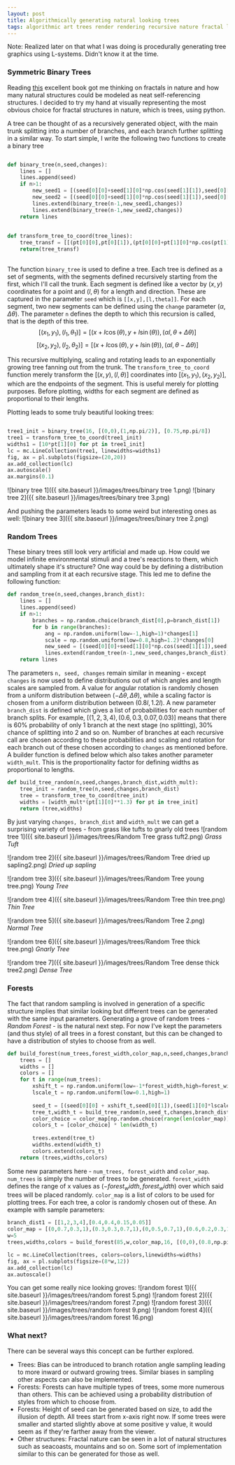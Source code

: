 ```yaml
---
layout: post
title: Algorithmically generating natural looking trees
tags: algorithmic art trees render rendering recursive nature fractal l-systems 
---
```

Note: Realized later on that what I was doing is procedurally generating tree graphics using L-systems. Didn't know it at the time.

### Symmetric Binary Trees
Reading [this](http://www.nbtindia.gov.in/books_detail__11__popular-science__1074__chaos-fractals-and-self-organisation.nbt) excellent book got me thinking on fractals in nature and how many natural structures could be modeled as neat self-referencing structures. I decided to try my hand at visually representing the most obvious choice for fractal structures in nature, which is trees, using python. 

A tree can be thought of as a recursively generated object, with the main trunk splitting into a number of branches, and each branch further splitting in a similar way. 
To start simple, I write the following two functions to create a binary tree
```python

def binary_tree(n,seed,changes):
    lines = []
    lines.append(seed)
    if n>1:
        new_seed1 = [(seed[0][0]+seed[1][0]*np.cos(seed[1][1]),seed[0][1]+seed[1][0]*np.sin(seed[1][1])),(seed[1][0]*changes[0],seed[1][1]+changes[1])]
        new_seed2 = [(seed[0][0]+seed[1][0]*np.cos(seed[1][1]),seed[0][1]+seed[1][0]*np.sin(seed[1][1])),(seed[1][0]*changes[0],seed[1][1]-changes[1])]
        lines.extend(binary_tree(n-1,new_seed1,changes))
        lines.extend(binary_tree(n-1,new_seed2,changes))
    return lines
	
	
def transform_tree_to_coord(tree_lines):
    tree_transf = [[(pt[0][0],pt[0][1]),(pt[0][0]+pt[1][0]*np.cos(pt[1][1]),pt[0][1]+pt[1][0]*np.sin(pt[1][1]))] for pt in tree_lines]
    return(tree_transf)
	
```

The function `binary_tree` is used to define a tree. Each tree is defined as a set of segments, with the segments defined recursively starting from the first, which I'll call the trunk. Each segment is defined like a vector by $(x,y)$ coordinates for a point and $(l,\theta)$ for a length and direction. These are captured in the parameter `seed` which is `[[x,y],[l,theta]]`. For each segment, two new segments can be defined using the `change` parameter $(\alpha,\Delta\theta)$. The parameter `n` defines the depth to which this recursion is called, that is the depth of this tree.
$$[(x_{1},y_{1}),(l_{1},{\theta}_{1})] = [(x + l\cos(\theta),y + l\sin(\theta)),({\alpha}l,\theta+\Delta\theta)] $$
$$[(x_{2},y_{2}),(l_{2},{\theta}_{2})] = [(x + l\cos(\theta),y + l\sin(\theta)),({\alpha}l,\theta-\Delta\theta)] $$

This recursive multiplying, scaling and rotating leads to an exponentially growing tree fanning out from the trunk.
The `transform_tree_to_coord` function merely transform the $[(x,y),(l,\theta)]$ coordinates into $[(x_1,y_1),(x_2,y_2)]$, which are the endpoints of the segment. This is useful merely for plotting purposes. Before plotting, widths for each segment are defined as proportional to their lengths.

Plotting leads to some truly beautiful looking trees:
```python

tree1_init = binary_tree(16, [(0,0),(1,np.pi/2)], [0.75,np.pi/8])
tree1 = transform_tree_to_coord(tree1_init)
widths1 = [10*pt[1][0] for pt in tree1_init]
lc = mc.LineCollection(tree1, linewidths=widths1)
fig, ax = pl.subplots(figsize=(20,20))
ax.add_collection(lc)
ax.autoscale()
ax.margins(0.1)

```
![binary tree 1]({{ site.baseurl }}/images/trees/binary tree 1.png)
![binary tree 2]({{ site.baseurl }}/images/trees/binary tree 3.png)

And pushing the parameters leads to some weird but interesting ones as well:
![binary tree 3]({{ site.baseurl }}/images/trees/binary tree 2.png)

### Random Trees
These binary trees still look very artificial and made up. How could we model infinite environmental stimuli and a tree's reactions to them, which ultimately shape it's structure? One way could be by defining a distribution and sampling from it at each recursive stage. This led me to define the following function:
```python
def random_tree(n,seed,changes,branch_dist):
    lines = []
    lines.append(seed)
    if n>1:
        branches = np.random.choice(branch_dist[0],p=branch_dist[1])
        for b in range(branches):
            ang = np.random.uniform(low=-1,high=1)*changes[1]
            scale = np.random.uniform(low=0.8,high=1.2)*changes[0]
            new_seed = [(seed[0][0]+seed[1][0]*np.cos(seed[1][1]),seed[0][1]+seed[1][0]*np.sin(seed[1][1])),(seed[1][0]*scale,seed[1][1]+ang)]
            lines.extend(random_tree(n-1,new_seed,changes,branch_dist))
    return lines
```

The parameters `n, seed, changes` remain similar in meaning - except `changes` is now used to define distributions out of which angles and length scales are sampled from. A value for angular rotation is randomly chosen from a uniform distribution between $(-\Delta\theta,\Delta\theta)$, while a scaling factor is chosen from a uniform distribution between $(0.8l,1.2l)$. A new parameter `branch_dist` is defined which gives a list of probabilities for each number of branch splits. For example, $[(1,2,3,4),(0.6,0.3,0.07,0.03)]$ means that there is $60\%$ probability of only 1 branch at the next stage (no splitting), $30\%$ chance of splitting into 2 and so on. Number of branches at each recursive call are chosen according to these probabilities and scaling and rotation for each branch out of these chosen according to `changes` as mentioned before. A builder function is defined below which also takes another parameter `width_mult`. This is the proportionality factor for defining widths as proportional to lengths. 

```python
def build_tree_random(n,seed,changes,branch_dist,width_mult):
    tree_init = random_tree(n,seed,changes,branch_dist)
    tree = transform_tree_to_coord(tree_init)
    widths = [width_mult*(pt[1][0]**1.3) for pt in tree_init]
    return (tree,widths)
```

By just varying `changes, branch_dist` and `width_mult` we can get a surprising variety of trees - from grass like tufts to gnarly old trees
![random tree 1]({{ site.baseurl }}/images/trees/Random Tree grass tuft2.png)
*Grass Tuft*

![random tree 2]({{ site.baseurl }}/images/trees/Random Tree dried up sapling2.png)
*Dried up sapling*

![random tree 3]({{ site.baseurl }}/images/trees/Random Tree young tree.png)
*Young Tree*

![random tree 4]({{ site.baseurl }}/images/trees/Random Tree thin tree.png)
*Thin Tree*

![random tree 5]({{ site.baseurl }}/images/trees/Random Tree 2.png)
*Normal Tree*

![random tree 6]({{ site.baseurl }}/images/trees/Random Tree thick tree.png)
*Gnarly Tree*

![random tree 7]({{ site.baseurl }}/images/trees/Random Tree dense thick tree2.png)
*Dense Tree*

### Forests

The fact that random sampling is involved in generation of a specific structure implies that similar looking but different trees can be generated with the same input parameters. Generating a grove of random trees - *Random Forest* - is the natural next step. For now I've kept the parameters (and thus style) of all trees in a forest constant, but this can be changed to have a distribution of styles to choose from as well. 
```python
def build_forest(num_trees,forest_width,color_map,n,seed,changes,branch_dist,width_mult):
    trees = []
    widths = []
    colors = []
    for t in range(num_trees):
        xshift_t = np.random.uniform(low=-1*forest_width,high=forest_width)
        lscale_t = np.random.uniform(low=0.1,high=1)
        
        seed_t = [(seed[0][0] + xshift_t,seed[0][1]),(seed[1][0]*lscale_t,seed[1][1])]
        tree_t,width_t = build_tree_random(n,seed_t,changes,branch_dist,width_mult)
        color_choice = color_map[np.random.choice(range(len(color_map)))]
        colors_t = [color_choice] * len(width_t)
        
        trees.extend(tree_t)
        widths.extend(width_t)
        colors.extend(colors_t)
    return (trees,widths,colors)
```
Some new parameters here - `num_trees, forest_width` and `color_map`. `num_trees` is simply the number of trees to be generated. `forest_width` defines the range of x values as $(-forest_width,forest_width)$ over which said trees will be placed randomly. `color_map` is a list of colors to be used for plotting trees. For each tree, a color is randomly chosen out of these. An example with sample parameters:

```python
branch_dist1 = [[1,2,3,4],[0.4,0.4,0.15,0.05]]
color_map = [(0,0.7,0.3,1),(0.3,0.3,0.7,1),(0,0.5,0.7,1),(0.6,0.2,0.3,1)]
w=5
trees,widths,colors = build_forest(85,w,color_map,16, [(0,0),(0.8,np.pi/2)], [0.75,np.pi/5],branch_dist1,15)

lc = mc.LineCollection(trees, colors=colors,linewidths=widths)
fig, ax = pl.subplots(figsize=(8*w,12))
ax.add_collection(lc)
ax.autoscale()
```

You can get some really nice looking groves:
![random forest 1]({{ site.baseurl }}/images/trees/random forest 5.png)
![random forest 2]({{ site.baseurl }}/images/trees/random forest 7.png)
![random forest 3]({{ site.baseurl }}/images/trees/random forest 9.png)
![random forest 4]({{ site.baseurl }}/images/trees/random forest 16.png)

### What next?

There can be several ways this concept can be further explored. 
* Trees: Bias can be introduced to branch rotation angle sampling leading to more inward or outward growing trees. Similar biases in sampling other aspects can also be implemented.
* Forests: Forests can have multiple types of trees, some more numerous than others. This can be achieved using a probability distribution of styles from which to choose from.
* Forests: Height of seed can be generated based on size, to add the illusion of depth. All trees start from x-axis right now. If some trees were smaller and started slightly above at some positive y value, it would seem as if they're farther away from the viewer.
* Other structures: Fractal nature can be seen in a lot of natural structures such as seacoasts, mountains and so on. Some sort of implementation similar to this can be generated for those as well. 

